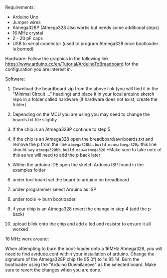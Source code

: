 Requirements:
* Arduino Uno
* Jumper wires
* Atmega328P (Atmega328 also works but needs some additional steps)
* 16 MHz crystal
* 2 - 20 pF caps
* USB to serial connector (used to program Atmega328 once bootloader is burned)

Hardware:
Follow the graphics in the following link https://www.arduino.cc/en/Tutorial/ArduinoToBreadboard for the configuration you are interest in.

Software:
1. Download the beardboard zip from the above link (you will find it in the "Minimal Circuit ..." heading) and place it in your local arduino sketch repo in a folder called hardware (if hardware does not exist, create the folder)
2. Depending on the MCU you are using you may need to change the boards.txt file slightly
3. If the chip is an Atmega328P continue to step 5
4. If the chip is an Atmega328 open the breadboard/avr/boards.txt and remove the p from the line 
`atmega328bb.build.mcu=atmega328p`
this line should say 
`atmega328bb.build.mcu=atmega328` *Make sure to take note of this as we will need to add the p back later

5. Within the arduino IDE open the sketch Arduino ISP found in the examples folder
6. under tool board set the board to arduino on breadboard
7. under programmer select Arduino as ISP
8. under tools -> burn bootloader
9. if your chip is an Atmega328 revert the change in step 4 (add the p back)
10. upload blink onto the chip and add a led and resistor to ensure it all worked


16 MHz work around:

When attempting to burn the boot-loader onto a 16MHz Atmega328, you will need to find avrdude.conf within your installation of arduino. Change the signature of the Atmega328P chip (1e 95 0f) to 1e 95 14. Burn the bootloader using the "Arduino Duemilanove" as the selected board. Make sure to revert the changes when you are done. 
